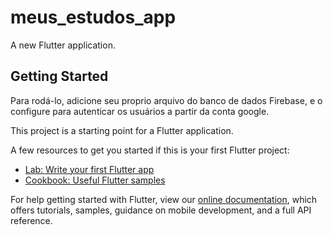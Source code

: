 # meus_estudos_app

A new Flutter application.

## Getting Started

Para rodá-lo, adicione seu proprio arquivo do banco de dados Firebase, e o configure
para autenticar os usuários a partir da conta google.

This project is a starting point for a Flutter application.

A few resources to get you started if this is your first Flutter project:

- [Lab: Write your first Flutter app](https://flutter.dev/docs/get-started/codelab)
- [Cookbook: Useful Flutter samples](https://flutter.dev/docs/cookbook)

For help getting started with Flutter, view our
[online documentation](https://flutter.dev/docs), which offers tutorials,
samples, guidance on mobile development, and a full API reference.
